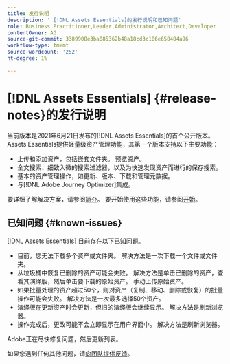 ```yaml
---
title: 发行说明
description: ' [!DNL Assets Essentials]的发行说明和已知问题'
role: Business Practitioner,Leader,Administrator,Architect,Developer
contentOwner: AG
source-git-commit: 3389908e3ba085362b48a18cd3c106e658484a96
workflow-type: tm+mt
source-wordcount: '252'
ht-degree: 1%

---
```



# [!DNL Assets Essentials] {#release-notes}的发行说明

当前版本是2021年6月21日发布的[!DNL Assets Essentials]的首个公开版本。 Assets Essentials提供轻量级资产管理功能，其第一个版本支持以下主要功能：

* 上传和添加资产，包括嵌套文件夹。 预览资产。
* 全文搜索、细致入微的搜索过滤器，以及为快速发现资产而进行的保存搜索。
* 基本的资产管理操作，如更新、版本、下载和管理元数据。
* 与[!DNL Adobe Journey Optimizer]集成。

要详细了解解决方案，请参阅[简介](introduction.md)。 要开始使用这些功能，请参阅[开始](/help/get-started.md)。

## 已知问题 {#known-issues}

[!DNL Assets Essentials] 目前存在以下已知问题。

* 目前，您无法下载多个资产或文件夹。 解决方法是一次下载一个文件或文件夹。
* 从垃圾桶中恢复已删除的资产可能会失败。 解决方法是单击已删除的资产，查看其演绎版，然后单击要下载的原始资产。 手动上传原始资产。
* 如果批量处理的资产超过50个，则对资产（复制、移动、删除或恢复）的批量操作可能会失败。 解决方法是一次最多选择50个资产。
* 演绎版在更新资产时会更新，但旧的演绎版会继续显示。 解决方法是刷新浏览器。
* 操作完成后，更改可能不会立即显示在用户界面中。 解决方法是刷新浏览器。

Adobe正在尽快修复问题，然后更新列表。

如果您遇到任何其他问题，请[向团队提供反馈](#provide-feedback)。
